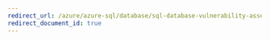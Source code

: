 ```yaml
---
redirect_url: /azure/azure-sql/database/sql-database-vulnerability-assessment-storage
redirect_document_id: true
---
```

